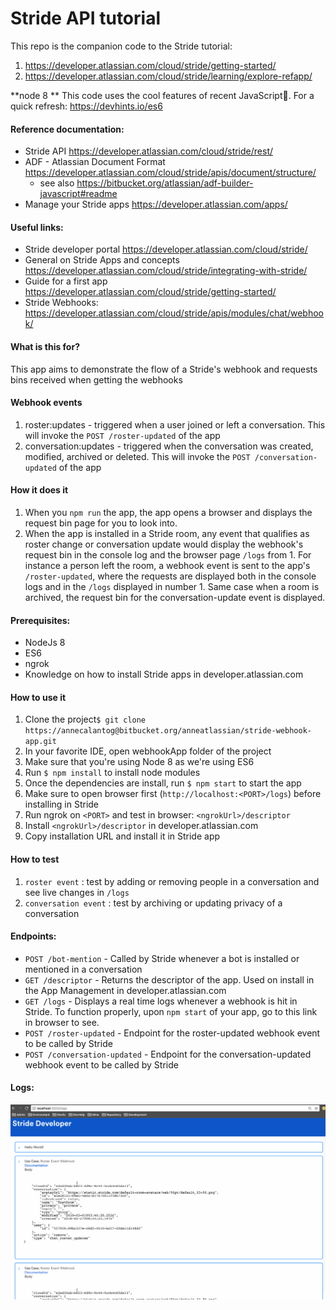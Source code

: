 # Stride API tutorial

This repo is the companion code to the Stride tutorial:
1. https://developer.atlassian.com/cloud/stride/getting-started/
2. https://developer.atlassian.com/cloud/stride/learning/explore-refapp/

**node 8 ** This code uses the cool features of recent JavaScript💛.  For a quick refresh: https://devhints.io/es6


#### Reference documentation:
* Stride API https://developer.atlassian.com/cloud/stride/rest/
* ADF - Atlassian Document Format https://developer.atlassian.com/cloud/stride/apis/document/structure/
  * see also https://bitbucket.org/atlassian/adf-builder-javascript#readme
* Manage your Stride apps https://developer.atlassian.com/apps/

#### Useful links:
* Stride developer portal https://developer.atlassian.com/cloud/stride/
* General on Stride Apps and concepts https://developer.atlassian.com/cloud/stride/integrating-with-stride/
* Guide for a first app https://developer.atlassian.com/cloud/stride/getting-started/
* Stride Webhooks: https://developer.atlassian.com/cloud/stride/apis/modules/chat/webhook/


#### What is this for?
This app aims to demonstrate the flow of a Stride's webhook and requests bins received when getting the webhooks

#### Webhook events
1. roster:updates - triggered when a user joined or left a conversation. This will invoke the `POST /roster-updated` of the app
2. conversation:updates - triggered when the conversation was created, modified, archived or deleted. This will invoke the `POST /conversation-updated` of the app

#### How it does it
1. When you `npm run` the app, the app opens a browser and displays the request bin page for you to look into.
2. When the app is installed in a Stride room, any event that qualifies as roster change or conversation update would display the webhook's request bin in the console log and the browser page `/logs` from 1. For instance a person left the room, a webhook event is sent to the app's `/roster-updated`, where the requests are displayed both in the console logs and in the  `/logs` displayed in number 1.  Same case when a room is archived, the request bin for the conversation-update event is displayed. 

#### Prerequisites:
* NodeJs 8
* ES6
* ngrok
* Knowledge on how to install Stride apps in developer.atlassian.com

#### How to use it
1. Clone the project`$ git clone https://annecalantog@bitbucket.org/anneatlassian/stride-webhook-app.git`
2. In your favorite IDE, open webhookApp folder of the project
3. Make sure that you're using Node 8 as we're using ES6
4. Run `$ npm install` to install node modules
5. Once the dependencies are install, run `$ npm start` to start the app
6. Make sure to open browser first (`http://localhost:<PORT>/logs`) before installing in Stride
7. Run ngrok on `<PORT>` and test in browser: `<ngrokUrl>/descriptor` 
8. Install `<ngrokUrl>/descriptor` in developer.atlassian.com
9. Copy installation URL and install it in Stride app

#### How to test
1. `roster event` : test by adding or removing people in a conversation and see live changes in `/logs`
2. `conversation event` : test by archiving or updating privacy of a conversation

#### Endpoints:
* `POST /bot-mention` - Called by Stride whenever a bot is installed or mentioned in a conversation
* `GET /descriptor` - Returns the descriptor of the app. Used on install in the App Management in developer.atlassian.com
* `GET /logs` - Displays a real time logs whenever a webhook is hit in Stride. To function properly, upon `npm start` of your app, go to this link in browser to see.
* `POST /roster-updated` - Endpoint for the roster-updated webhook event to be called by Stride
* `POST /conversation-updated` - Endpoint for the conversation-updated webhook event to be called by Stride


#### Logs:
![Alt text](public/img/localhost-logs.png?raw=true "Logs")
